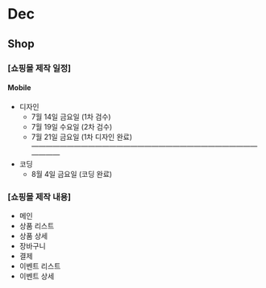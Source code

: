 # Dec

## Shop

### [쇼핑몰 제작 일정]

#### Mobile

- 디자인
  - 7월 14일 금요일 (1차 검수)
  - 7월 19일 수요일 (2차 검수)
  - 7월 21일 금요일 (1차 디자인 완료)
    ――――――――――――――――――――――――――――――――――――
- 코딩
  - 8월 4일 금요일 (코딩 완료)

### [쇼핑몰 제작 내용]

- 메인
- 상품 리스트
- 상품 상세
- 장바구니
- 결제
- 이벤트 리스트
- 이벤트 상세

